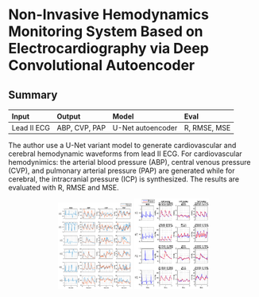 # Non-Invasive Hemodynamics Monitoring System Based on Electrocardiography via Deep Convolutional Autoencoder

## Summary

|   Input   |   Output   |    Model   |    Eval    |
| :-------- | :--------- | :--------- | :--------- |
| Lead II ECG | ABP, CVP, PAP | U-Net autoencoder | R, RMSE, MSE |

The author use a U-Net variant model to generate cardiovascular and cerebral hemodynamic waveforms from lead II ECG. For cardiovascular hemodynimics: the arterial blood pressure (ABP), central venous pressure (CVP), and pulmonary arterial pressure (PAP) are generated while for cerebral, the intracranial pressure (ICP) is synthesized. The results are evaluated with R, RMSE and MSE. 

<p align="center">
  <img src="/hemodynamics/assets/genwave1.png" width="150" />
  <img src="/hemodynamics/assets/genwave2.png" width="150" />
</p>
